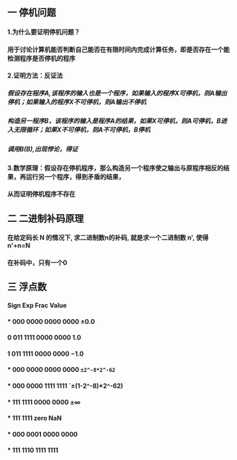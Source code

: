 ## 一   停机问题

#### 1.为什么要证明停机问题？

#### 用于讨论计算机能否判断自己能否在有限时间内完成计算任务，即是否存在一个能检测程序是否停机的程序

#### 2.证明方法：反证法

##### 假设存在程序A,该程序的输入也是一个程序，如果输入的程序X可停机，则A输出停机；如果输入的程序X不可停机，则A输出不停机

##### 构造另一程序B，该程序的输入是程序A的结果，如果X可停机，则A可停机，B进入无限循环；如果X不可停机，则A不可停机，B停机

##### 调用B(B),出现悖论，得证

#### 3.数学原理：假设存在停机程序，那么构造另一个程序使之输出与原程序相反的结果，再运行另一个程序，得到矛盾的结果，

#### 从而证明停机程序不存在

## 二   二进制补码原理

#### 在给定码长 N 的情况下, 求二进制数n的补码, 就是求一个二进制数 n', 使得 n'+n=N

#### 在补码中，只有一个0

## 三   浮点数

#### Sign       Exp       Frac       Value
#### *       000 0000       0000 0000 	    ±0.0
#### 0       011 1111       0000 0000 	    1.0
#### 1       011 1111       0000 0000 	    −1.0
#### *       000 0000       0000 0000       `±2^-8*2^-62`
#### *       000 0000       1111 1111       `±(1-2^-8)*2^-62)
#### *       111 1111       0000 0000 	    ±∞
#### *       111 1111       zero            NaN
#### *       000 0001       0000 0000       
#### *       111 1110       1111 1111 	
